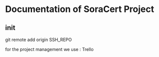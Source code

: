 
# Documentation of SoraCert Project

## init

git remote add origin SSH_REPO

for the project management we use : Trello 
